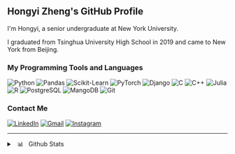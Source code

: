 ## Hongyi Zheng's GitHub Profile

I'm Hongyi, a senior undergraduate at New York University.

I graduated from Tsinghua University High School in 2019 and came to New York from Beijing.

### My Programming Tools and Languages

![Python](https://img.shields.io/badge/Python-FFD43B?style=flat-square&logo=python)
![Pandas](https://img.shields.io/badge/Pandas-150458?style=flat-square&logo=Pandas&logoColor=white)
![Scikit-Learn](https://img.shields.io/badge/Scikit--Learn-3B98C9?style=flat-square&logo=scikit-learn)
![PyTorch](https://img.shields.io/badge/PyTorch-F3F4F7?style=flat-square&logo=PyTorch)
![Django](https://img.shields.io/badge/Django-124B35?style=flat-square&logo=django&logoColor=4CB6BE)
![C](https://img.shields.io/badge/C-F3F4F7?logo=C&style=flat-square)
![C++](https://img.shields.io/badge/C++-F3F4F7?logo=c%2B%2B&style=flat-square&logoColor=00599C)
![Julia](https://img.shields.io/badge/Julia-9558B2?style=flat-square&logo=julia&logoColor=white)
![R](https://img.shields.io/badge/R-276DC3?logo=R&style=flat-square&logoColor=white)
![PostgreSQL](https://img.shields.io/badge/PostgreSQL-4169E1?style=flat-square&logo=postgresql&logoColor=white)
![MangoDB](https://img.shields.io/badge/MongoDB-F3F4F7?style=flat-square&logo=mongodb)
![Git](https://img.shields.io/badge/Git-F3F4F7?style=flat-square&logo=Git)

### Contact Me

[![LinkedIn](https://img.shields.io/badge/LinkedIn-0A66C2?style=for-the-badge&logo=linkedin&logoColor=white)](https://www.linkedin.com/in/hongyizheng/)
[![Gmail](https://img.shields.io/badge/Gmail-EA4335?style=for-the-badge&logo=gmail&logoColor=white)](mailto:hz2212@nyu.edu)
[![Instagram](https://img.shields.io/badge/Instagram-E4405F?style=for-the-badge&logo=instagram&logoColor=white)](https://www.instagram.com/jason_h.zheng/)

---
<details>
  <summary>&nbsp &#128202; &nbsp Github Stats</summary>
  </br>
  <img align="left" alt="My Github Stats" src="https://github-readme-stats.vercel.app/api?username=Hiroki39&show_icons=true&theme=tokyonight&count_private=true" />

</details>
<!--
**Hiroki39/Hiroki39** is a ✨ _special_ ✨ repository because its `README.md` (this file) appears on your GitHub profile.

Here are some ideas to get you started:

- 🔭 I’m currently working on ...
- 🌱 I’m currently learning ...
- 👯 I’m looking to collaborate on ...
- 🤔 I’m looking for help with ...
- 💬 Ask me about ...
- 📫 How to reach me: ...
- 😄 Pronouns: ...
- ⚡ Fun fact: ...
-->
